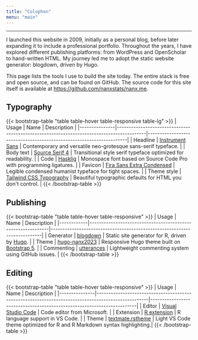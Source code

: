 ```yaml
---
title: "Colophon"
menu: "main"
---
```


*  *  *  *

I launched this website in 2009, initially as a personal blog,
before later expanding it to include a professional portfolio.
Throughout the years, I have explored different publishing platforms:
from WordPress and OpenScholar to hand-written HTML. My journey led me
to adopt the static website generator: blogdown, driven by Hugo.

This page lists the tools I use to build the site today.
The entire stack is free and open source, and can be found on GitHub.
The source code for this site itself is available at
<https://github.com/nanxstats/nanx.me>.

## Typography

{{< bootstrap-table "table table-hover table-responsive table-lg" >}}
| Usage         | Name                                                                                     | Description                                                         |
|---------------|------------------------------------------------------------------------------------------|---------------------------------------------------------------------|
| Headline      | [Instrument Sans](https://nanx.me/ost/instrument-sans.html)                              | Contemporary and versatile neo-grotesque sans-serif typeface.       |
| Body text     | [Source Serif 4](https://nanx.me/ost/source-serif.html)                                  | Transitional style serif typeface optimized for readability.        |
| Code          | [Hasklig](https://github.com/i-tu/Hasklig)                                               | Monospace font based on Source Code Pro with programming ligatures. |
| Favicon       | [Fira Sans Extra Condensed](https://fonts.google.com/specimen/Fira+Sans+Extra+Condensed) | Legible condensed humanist typeface for tight spaces.               |
| Theme style   | [Tailwind CSS Typography](https://github.com/tailwindlabs/tailwindcss-typography)        | Beautiful typographic defaults for HTML you don't control.          |
{{< /bootstrap-table >}}

## Publishing

{{< bootstrap-table "table table-hover table-responsive" >}}
| Usage      | Name                                                        | Description                                                              |
|------------|-------------------------------------------------------------|--------------------------------------------------------------------------|
| Generator  | [blogdown](https://github.com/rstudio/blogdown)             | Static site generator for R, driven by [Hugo](https://gohugo.io/).       |
| Theme      | [hugo-nanx2023](https://github.com/nanxstats/hugo-nanx2023) | Responsive Hugo theme built on [Bootstrap 5](https://getbootstrap.com/). |
| Commenting | [utterances](https://utteranc.es/)                          | Lightweight commenting system using GitHub issues.                       |
{{< /bootstrap-table >}}

## Editing

{{< bootstrap-table "table table-hover table-responsive" >}}
| Usage         | Name                                                                                               | Description                                                            |
|---------------|----------------------------------------------------------------------------------------------------|------------------------------------------------------------------------|
| Editor        | [Visual Studio Code](https://code.visualstudio.com/)                                               | Code editor from Microsoft.                                            |
| Extension     | [R extension](https://marketplace.visualstudio.com/items?itemName=REditorSupport.r)                | R language support in VS Code.                                         |
| Theme         | [textmate.rstheme](https://marketplace.visualstudio.com/items?itemName=nanxstats.textmate-rstheme) | Light VS Code theme optimized for R and R Markdown syntax highlighting.|
{{< /bootstrap-table >}}

<style>
.content .markdown h2 {
  margin-top: 2.5rem;
}

.content .markdown p {
  font-size: 1.09375rem;
}

.table {
  font-family: var(--tw-prose-font-sans-serif);
  font-feature-settings: "ss01", "ss04", "ss07", "ss08", "ss09", "ss12";
}

.table tr {
  border-color: var(--tw-prose-hr);
}

.table-hover tbody tr:hover td {
  background-color: #f1f5f9;
}

.table td {
  padding-top: 1.25rem;
  padding-bottom: 1.25rem;
}

@media (min-width: 540px) {
  .table td:nth-child(1), table th:nth-child(1) {
    min-width: 15ch;
  }

  .table td:nth-child(2), table th:nth-child(2) {
    min-width: 20ch;
  }
}
</style>
